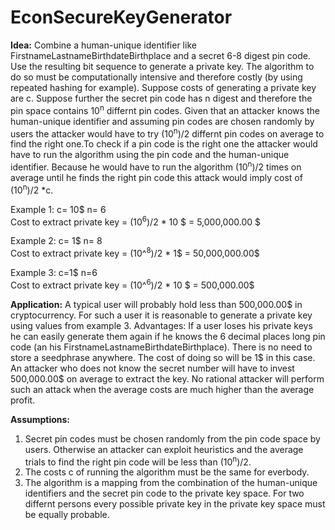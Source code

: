 # EconSecureKeyGenerator
<strong>Idea:</strong> Combine a human-unique identifier like FirstnameLastnameBirthdateBirthplace and a secret 6-8 digest pin code. Use the resulting bit sequence to generate a private key. The algorithm to do so must be computationally intensive and therefore costly (by using repeated hashing for example). Suppose costs of generating a private key are c. Suppose further the secret pin code has n digest and therefore the pin space contains 10<sup>n</sup> differnt pin codes. Given that an attacker knows the human-unique identifier and assuming pin codes are chosen randomly by users the attacker would have to try (10<sup>n</sup>)/2 differnt pin codes on average to find the right one.To check if a pin code is the right one the attacker would have to run the algorithm using the pin code and the human-unique identifier. Because he would have to run the algorithm (10<sup>n</sup>)/2 times on average until he finds the right pin code this attack would imply cost of (10<sup>n</sup>)/2 *c.

<p>Example 1: c= 10$ n= 6 
<br>
Cost to extract private key = (10<sup>6</sup>)/2 * 10 $ = 5,000,000.00 $
<br></p>
<p>Example 2: c= 1$ n= 8
<br>
Cost to extract private key = (10^<sup>8</sup>)/2 * 1$ = 50,000,000.00$</p>
<p>Example 3: c=1$ n=6
<br>
Cost to extract private key = (10^<sup>6</sup>)/2 * 10 $ = 500,000.00$</p>

<strong>Application:</strong> A typical user will probably hold less than 500,000.00$ in cryptocurrency. For such a user it is reasonable to generate a private key using values from example 3. Advantages: If a user loses his private keys he can easily generate them again if he knows the 6 decimal places long pin code (an his FirstnameLastnameBirthdateBirthplace). There is no need to store a seedphrase anywhere. The cost of doing so will be 1$ in this case. An attacker who does not know the secret number will have to invest 500,000.00$ on average to extract the key. No rational attacker will perform such an attack when the average costs are much higher than the average profit.

<strong>Assumptions:</strong>
<ol>
  <li>Secret pin codes must be chosen randomly from the pin code space by users. Otherwise an attacker can exploit heuristics and the average trials to find the right pin code will be less than (10<sup>n</sup>)/2.  </li>
  <li> The costs c of running the algorithm must be the same for everbody.</li>
  <li> The algorithm is a mapping from the combination of the human-unique identifiers and the secret pin code to the private key space. For two differnt persons every possible private key in the private key space must be equally probable.</li>
 </ol>
